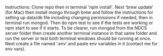 Instructions: Clone repo then in terminal 'npm install'. Next ‘brew update’ (for Mac) then install mongo through brew and follow the instructions for setting up data/db file including changing permissions if needed, then in terminal run mongod. Then do npm test to see if the tests are working or npm start to see if it starts. To be clearer, run mongod from the NDCS server folder then create another terminal instance in that same folder and run the server or test both terminal windows should be running at once. Next create a file named ‘.env’ and paste env variables in it (contact me for env vars).